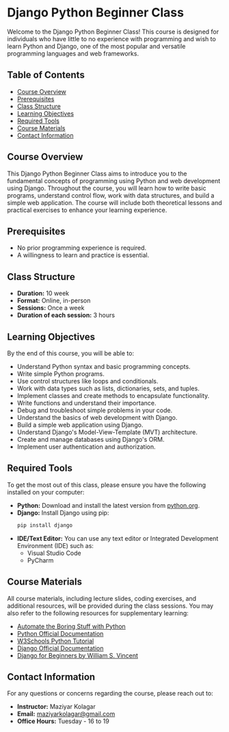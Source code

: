 # Django Python Beginner Class  

Welcome to the Django Python Beginner Class! This course is designed for individuals who have little to no experience with programming and wish to learn Python and Django, one of the most popular and versatile programming languages and web frameworks.  

## Table of Contents  
- [Course Overview](#course-overview)  
- [Prerequisites](#prerequisites)  
- [Class Structure](#class-structure)  
- [Learning Objectives](#learning-objectives)  
- [Required Tools](#required-tools)  
- [Course Materials](#course-materials)  
- [Contact Information](#contact-information)  

## Course Overview  
This Django Python Beginner Class aims to introduce you to the fundamental concepts of programming using Python and web development using Django. Throughout the course, you will learn how to write basic programs, understand control flow, work with data structures, and build a simple web application. The course will include both theoretical lessons and practical exercises to enhance your learning experience.  

## Prerequisites  
- No prior programming experience is required.  
- A willingness to learn and practice is essential.  

## Class Structure  
- **Duration:** 10 week
- **Format:** Online, in-person  
- **Sessions:** Once a week  
- **Duration of each session:** 3 hours  

## Learning Objectives  
By the end of this course, you will be able to:  
- Understand Python syntax and basic programming concepts.  
- Write simple Python programs.  
- Use control structures like loops and conditionals.  
- Work with data types such as lists, dictionaries, sets, and tuples.  
- Implement classes and create methods to encapsulate functionality.  
- Write functions and understand their importance.  
- Debug and troubleshoot simple problems in your code.  
- Understand the basics of web development with Django.  
- Build a simple web application using Django.  
- Understand Django's Model-View-Template (MVT) architecture.  
- Create and manage databases using Django's ORM.  
- Implement user authentication and authorization.  

## Required Tools  
To get the most out of this class, please ensure you have the following installed on your computer:  
- **Python:** Download and install the latest version from [python.org](https://www.python.org).  
- **Django:** Install Django using pip:  
    ```bash  
    pip install django  
    ```  
- **IDE/Text Editor:** You can use any text editor or Integrated Development Environment (IDE) such as:  
    - Visual Studio Code  
    - PyCharm  

## Course Materials  
All course materials, including lecture slides, coding exercises, and additional resources, will be provided during the class sessions. You may also refer to the following resources for supplementary learning:  
- [Automate the Boring Stuff with Python](https://automatetheboringstuff.com/)  
- [Python Official Documentation](https://docs.python.org/3/)  
- [W3Schools Python Tutorial](https://www.w3schools.com/python/)  
- [Django Official Documentation](https://docs.djangoproject.com/)  
- [Django for Beginners by William S. Vincent](https://djangoforbeginners.com/)  

## Contact Information  
For any questions or concerns regarding the course, please reach out to:  
- **Instructor:** Maziyar Kolagar  
- **Email:** [maziyarkolagar@gmail.com](mailto:maziyarkolagar@gmail.com)  
- **Office Hours:** Tuesday - 16 to 19
